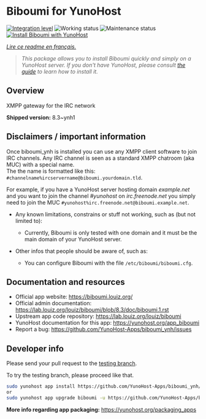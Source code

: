 <!--
N.B.: This README was automatically generated by https://github.com/YunoHost/apps/tree/master/tools/README-generator
It shall NOT be edited by hand.
-->

# Biboumi for YunoHost

[![Integration level](https://dash.yunohost.org/integration/biboumi.svg)](https://dash.yunohost.org/appci/app/biboumi) ![Working status](https://ci-apps.yunohost.org/ci/badges/biboumi.status.svg) ![Maintenance status](https://ci-apps.yunohost.org/ci/badges/biboumi.maintain.svg)  
[![Install Biboumi with YunoHost](https://install-app.yunohost.org/install-with-yunohost.svg)](https://install-app.yunohost.org/?app=biboumi)

*[Lire ce readme en français.](./README_fr.md)*

> *This package allows you to install Biboumi quickly and simply on a YunoHost server.
If you don't have YunoHost, please consult [the guide](https://yunohost.org/#/install) to learn how to install it.*

## Overview

XMPP gateway for the IRC network

**Shipped version:** 8.3~ynh1
## Disclaimers / important information

Once biboumi_ynh is installed you can use any XMPP client software to join IRC channels. Any IRC channel is seen as a standard XMPP chatroom (aka MUC) with a special name.  
The the name is formatted like this: `#channelname%ircservername@biboumi.yourdomain.tld`.

For example, if you have a YunoHost server hosting domain *example.net* and you want to join the channel *#yunohost* on *irc.freenode.net* you simply need to join the MUC `#yunohost%irc.freenode.net@biboumi.example.net`.

* Any known limitations, constrains or stuff not working, such as (but not limited to):
    * Currently, Biboumi is only tested with one domain and it must be the main domain of your YunoHost server.

* Other infos that people should be aware of, such as:
    * You can configure Biboumi with the file `/etc/biboumi/biboumi.cfg`.

## Documentation and resources

* Official app website: <https://biboumi.louiz.org/>
* Official admin documentation: <https://lab.louiz.org/louiz/biboumi/blob/8.3/doc/biboumi.1.rst>
* Upstream app code repository: <https://lab.louiz.org/louiz/biboumi>
* YunoHost documentation for this app: <https://yunohost.org/app_biboumi>
* Report a bug: <https://github.com/YunoHost-Apps/biboumi_ynh/issues>

## Developer info

Please send your pull request to the [testing branch](https://github.com/YunoHost-Apps/biboumi_ynh/tree/testing).

To try the testing branch, please proceed like that.

``` bash
sudo yunohost app install https://github.com/YunoHost-Apps/biboumi_ynh/tree/testing --debug
or
sudo yunohost app upgrade biboumi -u https://github.com/YunoHost-Apps/biboumi_ynh/tree/testing --debug
```

**More info regarding app packaging:** <https://yunohost.org/packaging_apps>
